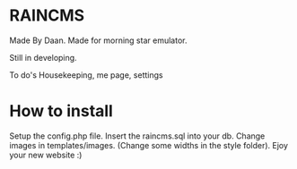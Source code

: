 # RAINCMS
Made By Daan.
Made for morning star emulator.

Still in developing.

To do's Housekeeping, me page, settings

# How to install

Setup the config.php file.
Insert the raincms.sql into your db.
Change images in templates/images. (Change some widths in the style folder).
Ejoy your new website :)
